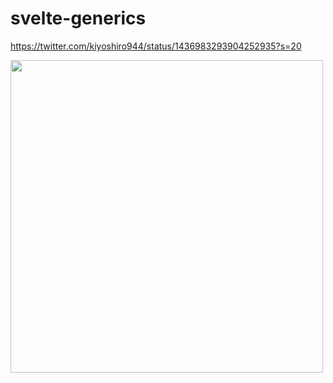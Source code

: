 # svelte-generics
https://twitter.com/kiyoshiro944/status/1436983293904252935?s=20

<img src=https://user-images.githubusercontent.com/40315079/132982658-e58a89df-a87d-43d8-a128-92c9196984b8.png width=500>
